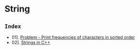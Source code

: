 # String

## `Index`

- 01]. [Problem - Print frequencies of characters in sorted order](https://github.com/mr-vicky/DSA/blob/main/09%5D.%20Strings/01_Print_frequencies_of_characters_in_sorted_order.cpp)
- 02]. [Strings in C++](https://github.com/mr-vicky/DSA/blob/main/09%5D.%20Strings/02_Strings_in_CPP.cpp)


